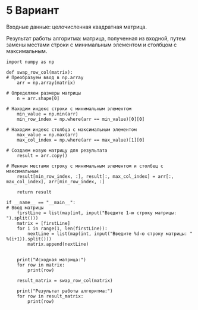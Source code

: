 # 5 Вариант
Входные данные: целочисленная квадратная матрица.

Результат работы алгоритма: матрица, полученная из входной, путем замены местами строки с минимальным элементом и столбцом с максимальным.
    
    import numpy as np

    def swap_row_col(matrix):
    # Преобразуем ввод в np.array
        arr = np.array(matrix)

    # Определяем размеры матрицы
        n = arr.shape[0]
    
    # Находим индекс строки с минимальным элементом
        min_value = np.min(arr)
        min_row_index = np.where(arr == min_value)[0][0]
    
    # Находим индекс столбца с максимальным элементом
        max_value = np.max(arr)
        max_col_index = np.where(arr == max_value)[1][0]
    
    # Создаем новую матрицу для результата
        result = arr.copy()
    
    # Меняем местами строку с минимальным элементом и столбец с максимальным
        result[min_row_index, :], result[:, max_col_index] = arr[:, max_col_index], arr[min_row_index, :]

        return result
    
    if __name__ == "__main__":
    # Ввод матрицы
        firstLine = list(map(int, input("Введите 1-ю строку матрицы: ").split()))
        matrix = [firstLine]
        for i in range(1, len(firstLine)):
            nextLine = list(map(int, input("Введите %d-ю строку матрицы: " %(i+1)).split()))
            matrix.append(nextLine)


        print("Исходная матрица:")
        for row in matrix:
            print(row)
    
        result_matrix = swap_row_col(matrix)
    
        print("Результат работы алгоритма:")
        for row in result_matrix:
            print(row)